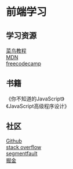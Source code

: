 # 前端学习

## 学习资源

[菜鸟教程](https://www.runoob.com/)<br>
[MDN](https://developer.mozilla.org/en-US/)<br>
[freecodecamp](https://www.freecodecamp.org/)<br>

## 书籍

《你不知道的JavaScript》<br>
《JavaScript高级程序设计》<br>

## 社区

[Github](https://github.com/)<br>
[stack overflow](https://stackoverflow.com/)<br>
[segmentfault](https://segmentfault.com/)<br>
[掘金](https://juejin.cn/)<br>
